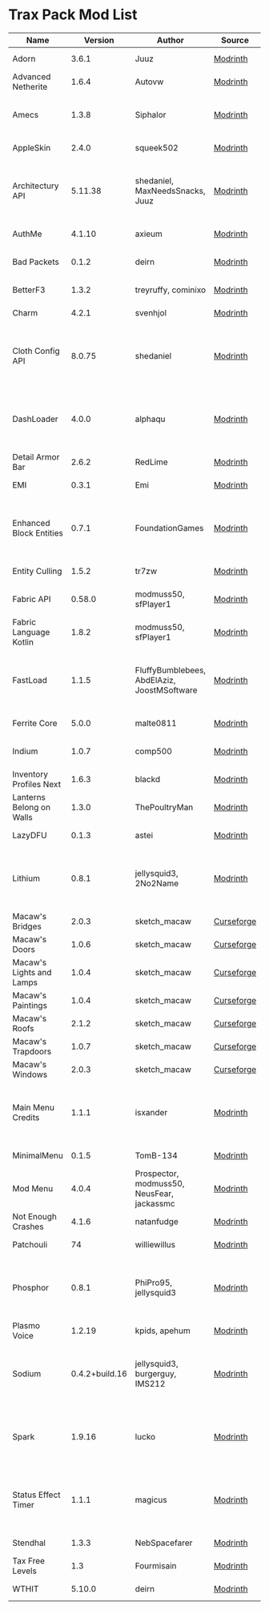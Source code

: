 # Trax Pack Mod List

| Name                     | Version        | Author                                      | Source                                                                             | License                                                                                  |
| ------------------------ | -------------- | ------------------------------------------- | ---------------------------------------------------------------------------------- | ---------------------------------------------------------------------------------------- |
| Adorn                    | 3.6.1          | Juuz                                        | [Modrinth](https://modrinth.com/mod/adorn)                                         | [MIT License](https://cdn.modrinth.com/licenses/mit.txt)                                 |
| Advanced Netherite       | 1.6.4          | Autovw                                      | [Modrinth](https://modrinth.com/mod/advanced-netherite)                            | [Custom License](https://github.com/Autovw/AdvancedNetherite/blob/1.19.X/LICENSE)        |
| Amecs                    | 1.3.8          | Siphalor                                    | [Modrinth](https://modrinth.com/mod/amecs)                                         | [Creative Commons Zero v1.0 Universal](https://cdn.modrinth.com/licenses/cc0.txt)        |
| AppleSkin                | 2.4.0          | squeek502                                   | [Modrinth](https://modrinth.com/mod/appleskin)                                     | [The Unlicense](https://cdn.modrinth.com/licenses/unlicense.txt)                         |
| Architectury API         | 5.11.38        | shedaniel, MaxNeedsSnacks, Juuz             | [Modrinth](https://modrinth.com/mod/architectury-api)                              | [GNU Lesser General Public License v3](https://cdn.modrinth.com/licenses/lgpl-3.txt)     |
| AuthMe                   | 4.1.10         | axieum                                      | [Modrinth](https://modrinth.com/mod/auth-me)                                       | [MIT License](https://cdn.modrinth.com/licenses/mit.txt)                                 |
| Bad Packets              | 0.1.2          | deirn                                       | [Modrinth](https://modrinth.com/mod/badpackets)                                    | [Apache License 2.0](https://cdn.modrinth.com/licenses/apache.txt)                       |
| BetterF3                 | 1.3.2          | treyruffy, cominixo                         | [Modrinth](https://modrinth.com/mod/betterf3)                                      | [MIT License](https://cdn.modrinth.com/licenses/mit.txt)                                 |
| Charm                    | 4.2.1          | svenhjol                                    | [Modrinth](https://modrinth.com/mod/charm)                                         | [MIT License](https://cdn.modrinth.com/licenses/mit.txt)                                 |
| Cloth Config API         | 8.0.75         | shedaniel                                   | [Modrinth](https://modrinth.com/mod/cloth-config)                                  | [GNU Lesser General Public License v3](https://cdn.modrinth.com/licenses/lgpl-3.txt)     |
| DashLoader               | 4.0.0          | alphaqu                                     | [Modrinth](https://modrinth.com/mod/dashloader)                                    | [GNU Lesser General Public License v3](https://cdn.modrinth.com/licenses/lgpl-3.txt)     |
| Detail Armor Bar         | 2.6.2          | RedLime                                     | [Modrinth](https://modrinth.com/mod/detail-armor-bar)                              | [MIT License](https://cdn.modrinth.com/licenses/mit.txt)                                 |
| EMI                      | 0.3.1          | Emi                                         | [Modrinth](https://modrinth.com/mod/emi)                                           | [MIT License](https://cdn.modrinth.com/licenses/mit.txt)                                 |
| Enhanced Block Entities  | 0.7.1          | FoundationGames                             | [Modrinth](https://modrinth.com/mod/ebe)                                           | [GNU Lesser General Public License v3](https://cdn.modrinth.com/licenses/lgpl-3.txt)     |
| Entity Culling           | 1.5.2          | tr7zw                                       | [Modrinth](https://modrinth.com/mod/entityculling)                                 | [Custom License](https://github.com/tr7zw/EntityCulling/blob/1.18/LICENSE-EntityCulling) |
| Fabric API               | 0.58.0         | modmuss50, sfPlayer1                        | [Modrinth](https://modrinth.com/mod/fabric-api)                                    | [Apache License 2.0](https://github.com/FabricMC/fabric/blob/1.19.2/LICENSE)             |
| Fabric Language Kotlin   | 1.8.2          | modmuss50, sfPlayer1                        | [Modrinth](https://modrinth.com/mod/fabric-language-kotlin)                        | [Apache License 2.0](https://cdn.modrinth.com/licenses/apache.txt)                       |
| FastLoad                 | 1.1.5          | FluffyBumblebees, AbdElAziz, JoostMSoftware | [Modrinth](https://modrinth.com/mod/fastload)                                      | [GNU Lesser General Public License v2.1](https://cdn.modrinth.com/licenses/lgpl-2.1.txt) |
| Ferrite Core             | 5.0.0          | malte0811                                   | [Modrinth](https://modrinth.com/mod/ferrite-core)                                  | [MIT License](https://cdn.modrinth.com/licenses/mit.txt)                                 |
| Indium                   | 1.0.7          | comp500                                     | [Modrinth](https://modrinth.com/mod/indium)                                        | [Apache License 2.0](https://cdn.modrinth.com/licenses/apache.txt)                       |
| Inventory Profiles Next  | 1.6.3          | blackd                                      | [Modrinth](https://modrinth.com/mod/inventory-profiles-next)                       | [Custom License](https://www.gnu.org/licenses/agpl-3.0.en.html)                          |
| Lanterns Belong on Walls | 1.3.0          | ThePoultryMan                               | [Modrinth](https://modrinth.com/mod/lanterns-bow)                                  | [MIT License](https://cdn.modrinth.com/licenses/mit.txt)                                 |
| LazyDFU                  | 0.1.3          | astei                                       | [Modrinth](https://modrinth.com/mod/lazydfu)                                       | [MIT License](https://cdn.modrinth.com/licenses/mit.txt)                                 |
| Lithium                  | 0.8.1          | jellysquid3, 2No2Name                       | [Modrinth](https://modrinth.com/mod/lithium)                                       | [GNU Lesser General Public License v3](https://cdn.modrinth.com/licenses/lgpl-3.txt)     |
| Macaw's Bridges          | 2.0.3          | sketch_macaw                                | [Curseforge](https://www.curseforge.com/minecraft/mc-mods/macaws-bridges)          | Private                                                                                  |
| Macaw's Doors            | 1.0.6          | sketch_macaw                                | [Curseforge](https://www.curseforge.com/minecraft/mc-mods/macaws-doors)            | Private                                                                                  |
| Macaw's Lights and Lamps | 1.0.4          | sketch_macaw                                | [Curseforge](https://www.curseforge.com/minecraft/mc-mods/macaws-lights-and-lamps) | Private                                                                                  |
| Macaw's Paintings        | 1.0.4          | sketch_macaw                                | [Curseforge](https://www.curseforge.com/minecraft/mc-mods/macaws-paintings)        | Private                                                                                  |
| Macaw's Roofs            | 2.1.2          | sketch_macaw                                | [Curseforge](https://www.curseforge.com/minecraft/mc-mods/macaws-roofs)            | Private                                                                                  |
| Macaw's Trapdoors        | 1.0.7          | sketch_macaw                                | [Curseforge](https://www.curseforge.com/minecraft/mc-mods/macaws-trapdoors)        | Private                                                                                  |
| Macaw's Windows          | 2.0.3          | sketch_macaw                                | [Curseforge](https://www.curseforge.com/minecraft/mc-mods/macaws-windows)          | Private                                                                                  |
| Main Menu Credits        | 1.1.1          | isxander                                    | [Modrinth](https://modrinth.com/mod/main-menu-credits)                             | [GNU Lesser General Public License v3](https://cdn.modrinth.com/licenses/lgpl-3.txt)     |
| MinimalMenu              | 0.1.5          | TomB-134                                    | [Modrinth](https://modrinth.com/mod/minimalmenu)                                   | [MIT License](https://cdn.modrinth.com/licenses/mit.txt)                                 |
| Mod Menu                 | 4.0.4          |  Prospector, modmuss50, NeusFear, jackassmc | [Modrinth](https://modrinth.com/mod/modmenu)                                       | [MIT License](https://cdn.modrinth.com/licenses/mit.txt)                                 |
| Not Enough Crashes       | 4.1.6          | natanfudge                                  | [Modrinth](https://modrinth.com/mod/notenoughcrashes)                              | [MIT License](https://cdn.modrinth.com/licenses/mit.txt)                                 |
| Patchouli                | 74             | williewillus                                | [Modrinth](https://modrinth.com/mod/patchouli)                                     | [Custom License](https://creativecommons.org/licenses/by-nc-sa/3.0/)                     |
| Phosphor                 | 0.8.1          | PhiPro95, jellysquid3                       | [Modrinth](https://modrinth.com/mod/phosphor)                                      | [GNU Lesser General Public License v3](https://cdn.modrinth.com/licenses/lgpl-3.txt)     |
| Plasmo Voice             | 1.2.19         | kpids, apehum                               | [Modrinth](https://modrinth.com/mod/plasmo-voice)                                  | [All Rights Reserved](https://cdn.modrinth.com/licenses/arr.txt)                         |
| Sodium                   | 0.4.2+build.16 | jellysquid3, burgerguy, IMS212              | [Modrinth](https://modrinth.com/mod/sodium)                                        | [GNU Lesser General Public License v3](https://cdn.modrinth.com/licenses/lgpl-3.txt)     |
| Spark                    | 1.9.16         | lucko                                       | [Modrinth](https://modrinth.com/mod/spark)                                         | [GNU Lesser General Public License v3](https://cdn.modrinth.com/licenses/lgpl-3.txt)     |
| Status Effect Timer      | 1.1.1          | magicus                                     | [Modrinth](https://modrinth.com/mod/statuseffecttimer)                             | [GNU Lesser General Public License v3](https://cdn.modrinth.com/licenses/lgpl-3.txt)     |
| Stendhal                 | 1.3.3          | NebSpacefarer                               | [Modrinth](https://modrinth.com/mod/stendhal)                                      | [Custom License](https://creativecommons.org/licenses/by-nc-nd/4.0/)                     |
| Tax Free Levels          | 1.3            | Fourmisain                                  | [Modrinth](https://modrinth.com/mod/tax-free-levels)                               | [MIT License](https://cdn.modrinth.com/licenses/mit.txt)                                 |
| WTHIT                    | 5.10.0         | deirn                                       | [Modrinth](https://modrinth.com/mod/wthit)                                         | [Custom License](https://creativecommons.org/licenses/by-nc-sa/4.0/)                     |
